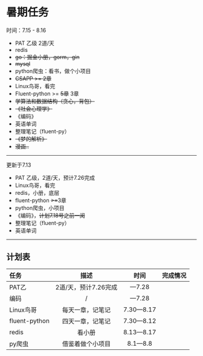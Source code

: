 # 暑期任务

时间：7.15 - 8.16

+ PAT 乙级 2道/天
+ redis
+ ~~go：掘金小册，gorm，gin~~
+ ~~mysql~~
+ python爬虫：看书，做个小项目
+ ~~CSAPP >= 2章~~
+ Linux鸟哥，看完
+ Fluent-python >= ~~5章~~ 3章
+ ~~学算法和数据结构（贪心，背包）~~
+ ~~《社会心理学》~~
+ 《编码》
+ 英语单词
+ 整理笔记（fluent-py）
+ ~~《梦的解析》~~
+ ~~漫画..~~

___

更新于7.13

+ PAT 乙级，2道/天，预计7.26完成
+ Linux鸟哥，看完
+ redis，小册，底层
+ fluent-python ~~>=~~3章
+ python爬虫，小项目
+ 《编码》，~~计划7.18号之前一阅~~
+ 整理笔记（fluent-py）
+ 英语单词

---

## 计划表

| 任务          |         描述         |   时间    | 完成情况 |
| :------------ | :------------------: | :-------: | :------: |
| PAT乙         | 2道/天，预计7.26完成 |   —7.28   |          |
| 编码          |          /           |   —7.28   |          |
| Linux鸟哥     |   每天一章，记笔记   | 7.30—8.17 |          |
| fluent-python |   四天一章，记笔记   | 7.30—8.12 |          |
| redis         |        看小册        | 8.13—8.17 |          |
| py爬虫        |   借鉴着做个小项目   |  8.1—8.8  |          |

